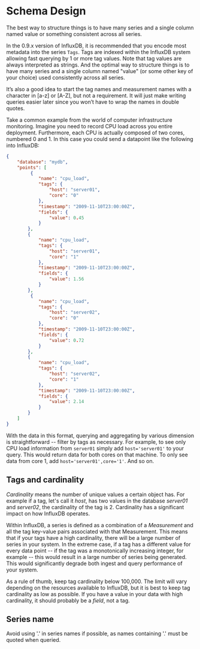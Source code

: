 # Schema Design

The best way to structure things is to have many series and a single column named value or something consistent across all series.

In the 0.9.x version of InfluxDB, it is recommended that you encode most metadata into the series `Tags`. Tags are indexed within the InfluxDB system allowing fast querying by 1 or more tag values. Note that tag values are always interpreted as strings. And the optimal way to structure things is to have many series and a single column named "value" (or some other key of your choice) used consistently across all series.

It’s also a good idea to start the tag names and measurement names with a character in [a-z] or [A-Z], but not a requirement. It will just make writing queries easier later since you won’t have to wrap the names in double quotes.

Take a common example from the world of computer infrastructure monitoring. Imagine you need to record CPU load across you entire deployment. Furthermore, each CPU is actually composed of two cores, numbered 0 and 1. In this case you could send a datapoint like the following into InfluxDB:

```json
{
    "database": "mydb",
    "points": [
         {
            "name": "cpu_load",
            "tags": {
                "host": "server01",
                "core": "0"
            },
            "timestamp": "2009-11-10T23:00:00Z",
            "fields": {
                "value": 0.45
            }
        },
        {
            "name": "cpu_load",
            "tags": {
                "host": "server01",
                "core": "1"
            },
            "timestamp": "2009-11-10T23:00:00Z",
            "fields": {
                "value": 1.56
            }
        },
         {
            "name": "cpu_load",
            "tags": {
                "host": "server02",
                "core": "0"
            },
            "timestamp": "2009-11-10T23:00:00Z",
            "fields": {
                "value": 0.72
            }
        },
        {
            "name": "cpu_load",
            "tags": {
                "host": "server02",
                "core": "1"
            },
            "timestamp": "2009-11-10T23:00:00Z",
            "fields": {
                "value": 2.14
            }
        }
    ]
}
```
With the data in this format, querying and aggregating by various dimension is straightforward -- filter by tags as necessary. For example, to see only CPU load information from `server01` simply add `host='server01'` to your query. This would return data for both cores on that machine. To only see data from core 1, add `host='server01',core='1'`. And so on.

## Tags and cardinality
_Cardinality_ means the number of unique values a certain object has. For example if a tag, let's call it _host_, has two values in the database _server01_ and _server02_, the cardinality of the tag is 2. Cardinality has a significant impact on how InfluxDB operates.

Within InfluxDB, a series is defined as a combination of a _Measurement_ and all the tag key-value pairs associated with that Measurement. This means that if your tags have a high cardinality, there will be a large number of series in your system. In the extreme case, if a tag has a different value for every data point -- if the tag was a monotonically increasing integer, for example -- this would result in a large number of series being generated. This would significantly degrade both ingest and query performance of your system.

As a rule of thumb, keep tag cardinality below 100,000. The limit will vary depending on the resources available to InfluxDB, but it is best to keep tag cardinality as low as possible. If you have a value in your data with high cardinality, it should probably be a _field_, not a tag.

## Series name
Avoid using '.' in series names if possible, as names containing '.' must be quoted when queried.

